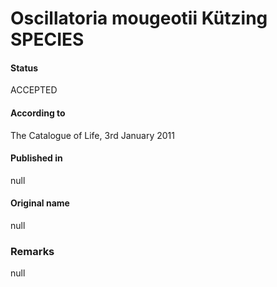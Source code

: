 # Oscillatoria mougeotii Kützing SPECIES

#### Status
ACCEPTED

#### According to
The Catalogue of Life, 3rd January 2011

#### Published in
null

#### Original name
null

### Remarks
null